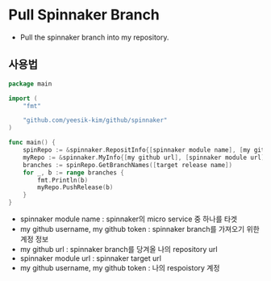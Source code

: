 # Pull Spinnaker Branch
* Pull the spinnaker branch into my repository.

## 사용법
``` go
package main

import (
	"fmt"

	"github.com/yeesik-kim/github/spinnaker"
)

func main() {
	spinRepo := &spinnaker.RepositInfo{[spinnaker module name], [my github username], [my github token]}
	myRepo := &spinnaker.MyInfo{[my github url], [spinnaker module url], [my github username], [my github token]}
	branches := spinRepo.GetBranchNames([target release name])
	for _, b := range branches {
		fmt.Println(b)
		myRepo.PushRelease(b)
	}
}
```

* spinnaker module name : spinnaker의 micro service 중 하나를 타겟
* my github username, my github token : spinnaker branch를 가져오기 위한 계정 정보
* my github url : spinnaker branch를 당겨올 나의 repository url
* spinnaker module url : spinnaker target url
* my github username, my github token : 나의 respoistory 계정 
